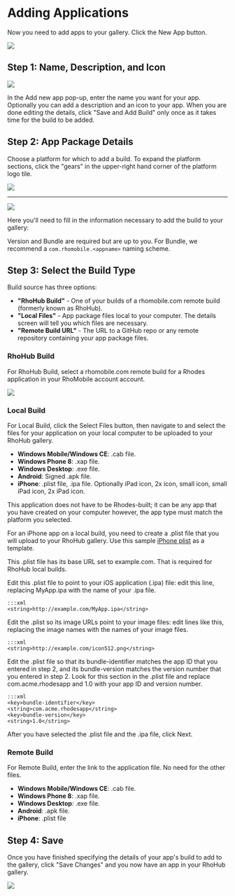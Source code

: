 # Adding Applications
<div class="row-fluid">
	<div class="span6">
		<p>Now you need to add apps to your gallery. Click the New App button.</p>
	</div>
	<div class="span6">
		<img src="https://s3.amazonaws.com/rhodocs/cloud/tutorial/rhogallery-tutorial/rhogallery-new-app.png"/>
	</div>
</div>

## Step 1: Name, Description, and Icon
<div class="row-fluid">
	<div class="span6">
		<img src="https://s3.amazonaws.com/rhodocs/cloud/tutorial/rhogallery-tutorial/rhogallery-new-app-details.png"/>
	</div>
	<div class="span6">
		<p>In the Add new app pop-up, enter the name you want for your app. Optionally you can add a description and an icon to your app. When you are done editing the details, click "Save and Add Build" only once as it takes time for the build to be added.</p>
	</div>
</div>

## Step 2: App Package Details
<div class="row-fluid">
	<div class="span6">
		<p>Choose a platform for which to add a build. To expand the platform sections, click the "gears" in the upper-right hand corner of the platform logo tile.</p>
	</div>
	<div class="span6">
		<img src="https://s3.amazonaws.com/rhodocs/cloud/tutorial/rhogallery-tutorial/rhogallery-add-app-build.png"/>
	</div>
</div>

---

<div class="row-fluid">
	<div class="span6">
		<img src="https://s3.amazonaws.com/rhodocs/cloud/tutorial/rhogallery-tutorial/rhogallery-add-app-build-details.png"/>
	</div>
	<div class="span6">
		<p>Here you'll need to fill in the information necessary to add the build to your gallery:</p>
		<p>Version and Bundle are required but are up to you. For Bundle, we recommend a <code>com.rhomobile.&lt;appname&gt;</code> naming scheme.</p>
	</div>
</div>

## Step 3: Select the Build Type
Build source has three options:

* **"RhoHub Build"**     - One of your builds of a rhomobile.com remote build (formerly known as RhoHub).
* **"Local Files"**      - App package files local to your computer. The details screen will tell you which files are necessary.
* **"Remote Build URL"** - The URL to a GitHub repo or any remote repository containing your app package files.

### RhoHub Build
<div class="row-fluid">
	<div class="span6">
		<p>For RhoHub Build, select a rhomobile.com remote build for a Rhodes application in your RhoMobile account account.</p>
	</div>
	<div class="span6">
		<img src="https://s3.amazonaws.com/rhodocs/cloud/tutorial/rhogallery-tutorial/rhogallery-add-app-build-details-rhohub-build.png"/>
	</div>
</div>

### Local Build
For Local Build, click the Select Files button, then navigate to and select the files for your application on your local computer to be uploaded to your RhoHub gallery. 

 * **Windows Mobile/Windows CE**: .cab file.
 * **Windows Phone 8**: .xap file.
 * **Windows Desktop**: .exe file.
 * **Android**: Signed .apk file. 
 * **iPhone**: .plist file, .ipa file. Optionally iPad icon, 2x icon, small icon, small iPad icon, 2x iPad icon.

This application does not have to be Rhodes-built; it can be any app that you have created on your computer however, the app type must match the platform you selected.

For an iPhone app on a local build, you need to create a .plist file that you will upload to your RhoHub gallery. Use this sample [iPhone plist](https://gist.github.com/826832) as a template.

This .plist file has its base URL set to example.com. That is required for RhoHub local builds.

Edit this .plist file to point to your iOS application (.ipa) file: edit this line, replacing MyApp.ipa with the name of your .ipa file.

	:::xml
	<string>http://example.com/MyApp.ipa</string>

Edit the .plist so its image URLs point to your image files: edit lines like this, replacing the image names with the names of your image files.

	:::xml
	<string>http://example.com/icon512.png</string>

Edit the .plist file so that its bundle-identifier matches the app ID that you entered in step 2, and its bundle-version matches the version number that you entered in step 2. Look for this section in the .plist file and replace com.acme.rhodesapp and 1.0 with your app ID and version number.

	:::xml
	<key>bundle-identifier</key>
	<string>com.acme.rhodesapp</string>
	<key>bundle-version</key>
	<string>1.0</string>

After you have selected the .plist file and the .ipa file, click Next.

### Remote Build

For Remote Build, enter the link to the application file. No need for the other files.

 * **Windows Mobile/Windows CE**: .cab file.
 * **Windows Phone 8**: .xap file.
 * **Windows Desktop**: .exe file.
 * **Android**: .apk file. 
 * **iPhone**: .plist file

## Step 4: Save
<div class='row-fluid'>
	<div class='span6'>
		<p>Once you have finished specifying the details of your app's build to add to the gallery, click "Save Changes" and you now have an app in your RhoHub gallery.</p>
	</div>
	<div class='span6'>
		<img src="https://s3.amazonaws.com/rhodocs/cloud/tutorial/rhogallery-tutorial/rhogallery-gallery-with-app.png">
	</div>
</div>